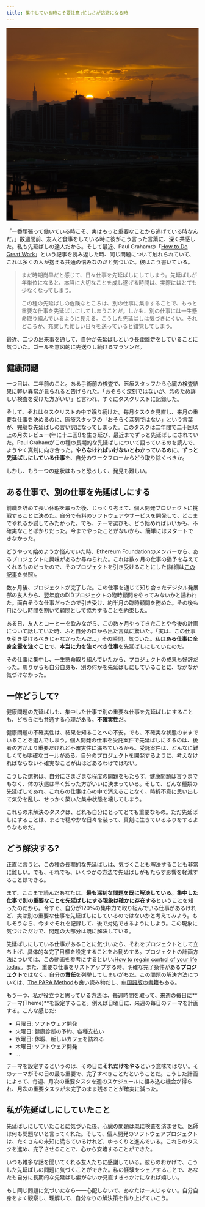 ```yaml
---
title: 集中している時こそ要注意:忙しさが逃避になる時
---
```


![cover](./cover_busy-as-avoidance.jpg)

「一番頑張って働いている時こそ、実はもっと重要なことから逃げている時なんだ。」数週間前、友人と食事をしている時に彼がこう言った言葉に、深く共感した。私も先延ばしの達人だから。そして最近、Paul Grahamの「[How to Do Great Work](https://paulgraham.com/greatwork.html)」という記事を読み返した時、同じ問題について触れられていて、これは多くの人が抱える共通の悩みなのだと気づいた。彼はこう書いている。

> まだ時期尚早だと感じて、日々仕事を先延ばしにしてしまう。先延ばしが年単位になると、本当に大切なことを成し遂げる時間は、実際にはとても少なくなってしまう。
>
> この種の先延ばしの危険なところは、別の仕事に集中することで、もっと重要な仕事を先延ばしにしてしまうことだ。しかも、別の仕事には一生懸命取り組んでいるように見える。こうした先延ばしは気づきにくい。それどころか、充実した忙しい日々を送っていると錯覚してしまう。

最近、二つの出来事を通して、自分が先延ばしという長距離走をしていることに気づいた。ゴールを意図的に先送りし続けるマラソンだ。

## 健康問題
一つ目は、二年前のこと。ある手術前の検査で、医療スタッフから心臓の検査結果に軽い異常が見られると告げられた。「おそらく深刻ではないが、念のため詳しい検査を受けた方がいい」と言われ、すぐにタスクリストに記録した。

そして、それはタスクリストの中で眠り続けた。毎月タスクを見直し、来月の重要な仕事を決めるのに、医療スタッフの「おそらく深刻ではない」という言葉が、完璧な先延ばしの言い訳になってしまった。このタスクは二年間で二十回以上の月次レビュー(年に十二回!)を生き延び、最近までずっと先延ばしにされていた。Paul Grahamがこの種の長期的な先延ばしについて語っているのを読んで、ようやく真剣に向き合った。**やらなければいけないとわかっているのに、ずっと先延ばしにしている仕事**を、自分のワークフローからどう取り除くべきか。

しかし、もう一つの症状はもっと恐ろしく、発見も難しい。
## ある仕事で、別の仕事を先延ばしにする
前職を辞めて長い休暇を取った後、じっくり考えて、個人開発プロジェクトに挑戦することに決めた。自分で有料のソフトウェアやサービスを開発して、どこまでやれるか試してみたかった。でも、テーマ選びも、どう始めればいいかも、不確実なことばかりだった。今までやったことがないから、簡単にはスタートできなかった。

どうやって始めようか悩んでいた時、Ethereum Foundationのメンバーから、あるプロジェクトに興味があるか尋ねられた。これは数ヶ月の仕事の猶予を与えてくれるものだったので、そのプロジェクトを引き受けることにした(詳細は[この記事](https://yurenju.blog/posts/2024-02-04_taiwan-digital-id-privacy-first/)を参照)。

数ヶ月後、プロジェクトが完了した。この仕事を通じて知り合ったデジタル発展部の友人から、翌年度のDIDプロジェクトの臨時顧問をやってみないかと誘われた。面白そうな仕事だったので引き受け、約半月の臨時顧問を務めた。その後も月に少し時間を割いて顧問として協力することを約束した。

ある日、友人とコーヒーを飲みながら、この数ヶ月やってきたことや今後の計画について話していた時、ふと自分の口から出た言葉に驚いた。「実は、この仕事を引き受けるべきじゃなかったんだ...」その瞬間、気づいた。私は**ある仕事に全身全霊を注ぐこと**で、**本当に力を注ぐべき仕事**を先延ばしにしていたのだ。

その仕事に集中し、一生懸命取り組んでいたから、プロジェクトの成果も好評だった。周りからも自分自身も、別の何かを先延ばしにしていることに、なかなか気づけなかった。

## 一体どうして?
健康問題の先延ばしも、集中した仕事で別の重要な仕事を先延ばしにすることも、どちらにも共通する心理がある。**不確実性**だ。

健康問題の不確実性は、結果を知ることへの不安。でも、不確実な状態のままでいることを選んでしまう。個人開発の仕事を受託案件で先延ばしにするのは、後者の方がより重要だけれど不確実性に満ちているから。受託案件は、どんなに難しくても明確なゴールがある。自分のプロジェクトを開発するように、考えなければならない不確実なことが山ほどあるわけではない。

こうした選択は、自分にさまざまな程度の問題をもたらす。健康問題は言うまでもなく、体の状態は早く知った方がいいに決まっている。そして、どんな種類の先延ばしであれ、これらの仕事は心の中で消えることなく、時折不意に思い出して気分を乱し、せっかく築いた集中状態を壊してしまう。

これらの未解決のタスクは、どれも自分にとってとても重要なもの。ただ先延ばしにすることは、まるで穏やかな日々を装って、真剣に生きているふりをするようなものだ。
## どう解決する?
正直に言うと、この種の長期的な先延ばしは、気づくことも解決することも非常に難しい。でも、それでも、いくつかの方法で先延ばしがもたらす影響を軽減することはできる。

まず、ここまで読んだあなたは、**最も深刻な問題を既に解決している**。**集中した仕事で別の重要なことを先延ばしにする現象は確かに存在する**ということを知ったのだから。今すぐ、自分が120%の集中力で取り組んでいる仕事があるけれど、実は別の重要な仕事を先延ばしにしているのではないかと考えてみよう。もしそうなら、今すぐそれを記録して、後で対処できるようにしよう。この現象に気づけただけで、問題の大部分は既に解決している。

先延ばしにしている仕事があることに気づいたら、それをプロジェクトとして立ち上げ、具体的な完了目標を設定することをお勧めする。プロジェクトの計画方法については、この動画を参考にするといい:[How to regain control of your life today](https://www.youtube.com/watch?v=inPnvN6PyLg)。また、重要な仕事をリストアップする時、明確な完了条件がある**プロジェクト**ではなく、自分の**責任**を列挙してしまいがちだ。この問題の解決方法については、[The PARA Method](https://fortelabs.com/blog/para/)も良い読み物だし、[中国語版の書籍](https://www.kobo.com/tw/zh/ebook/para-10)もある。

もう一つ、私が役立つと思っている方法は、毎週時間を取って、来週の毎日に**テーマ(Theme)**を設定すること。例えば日曜日に、来週の毎日のテーマを計画する。こんな感じだ:
- 月曜日: ソフトウェア開発
- 火曜日: 健康診断の予約、各種支払い
- 水曜日: 休暇、新しいカフェを訪れる
- 木曜日: ソフトウェア開発
- ...

テーマを設定するというのは、その日に**それだけをやる**という意味ではない。そのテーマがその日の最も重要で、完了すべきことだということだ。こうした計画によって、毎週、月次の重要タスクを週のスケジュールに組み込む機会が得られ、月次の重要タスクが未完了のまま残ることが確実に減った。

## 私が先延ばしにしていたこと
先延ばしにしていたことに気づいた後、心臓の問題は既に検査を済ませた。医師は何も問題ないと言ってくれた。そして、個人開発のソフトウェアプロジェクトは、たくさんの未知に満ちているけれど、ゆっくりと進んでいる。これらのタスクを進め、完了させることで、心から安堵することができた。

いつも雑多な話を聞いてくれる友人たちに感謝している。彼らのおかげで、こうした先延ばしの問題に気づくことができた。私の経験をシェアすることで、あなたも自分に長期的な先延ばし癖がないか見直すきっかけになれば嬉しい。

もし同じ問題に気づいたなら――心配しないで、あなたは一人じゃない。自分自身をよく観察し、理解して、自分なりの解決策を作り上げていこう。
